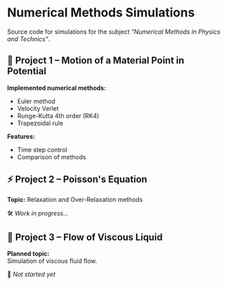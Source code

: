 # Numerical Methods Simulations

Source code for simulations for the subject *"Numerical Methods in Physics and Technics"*.


## 📘 Project 1 – Motion of a Material Point in Potential

**Implemented numerical methods:**
- Euler method
- Velocity Verlet
- Runge-Kutta 4th order (RK4)
- Trapezoidal rule

**Features:**
- Time step control  
- Comparison of methods


## ⚡ Project 2 – Poisson's Equation

**Topic:** Relaxation and Over-Relaxation methods

🛠️ *Work in progress...*


## 🌊 Project 3 – Flow of Viscous Liquid

**Planned topic:**  
Simulation of viscous fluid flow.

📌 *Not started yet*
